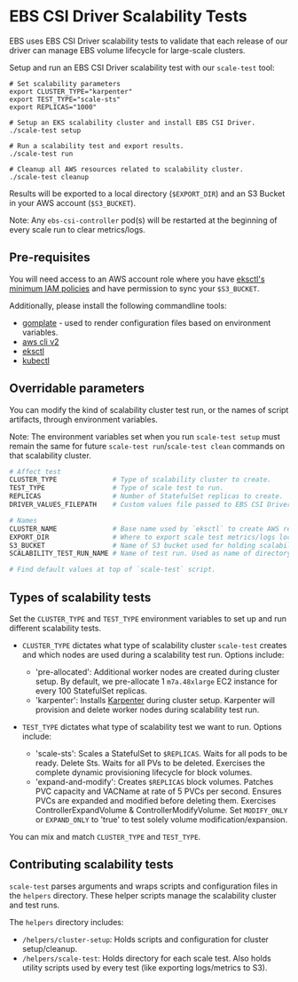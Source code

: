 # EBS CSI Driver Scalability Tests

EBS uses EBS CSI Driver scalability tests to validate that each release of our driver can manage EBS volume lifecycle for large-scale clusters. 

Setup and run an EBS CSI Driver scalability test with our `scale-test` tool:  

```shell
# Set scalability parameters
export CLUSTER_TYPE="karpenter"
export TEST_TYPE="scale-sts"
export REPLICAS="1000"

# Setup an EKS scalability cluster and install EBS CSI Driver. 
./scale-test setup

# Run a scalability test and export results.
./scale-test run

# Cleanup all AWS resources related to scalability cluster. 
./scale-test cleanup
```

Results will be exported to a local directory (`$EXPORT_DIR`) and an S3 Bucket in your AWS account (`$S3_BUCKET`).

Note: Any `ebs-csi-controller` pod(s) will be restarted at the beginning of every scale run to clear metrics/logs.  

## Pre-requisites

You will need access to an AWS account role where you have [eksctl's minimum IAM policies](https://eksctl.io/usage/minimum-iam-policies/) and have permission to sync your `$S3_BUCKET`. 

Additionally, please install the following commandline tools:
- [gomplate](https://github.com/hairyhenderson/gomplate) - used to render configuration files based on environment variables.
- [aws cli v2](https://docs.aws.amazon.com/cli/latest/userguide/getting-started-install.html)
- [eksctl](https://eksctl.io/installation/)
- [kubectl](https://kubernetes.io/docs/tasks/tools/#kubectl)

## Overridable parameters

You can modify the kind of scalability cluster test run, or the names of script artifacts, through environment variables.

Note: The environment variables set when you run `scale-test setup` must remain the same for future `scale-test run`/`scale-test clean` commands on that scalability cluster.  

```sh
# Affect test
CLUSTER_TYPE              # Type of scalability cluster to create.
TEST_TYPE                 # Type of scale test to run.
REPLICAS                  # Number of StatefulSet replicas to create.
DRIVER_VALUES_FILEPATH    # Custom values file passed to EBS CSI Driver Helm chart.

# Names
CLUSTER_NAME              # Base name used by `eksctl` to create AWS resources.
EXPORT_DIR                # Where to export scale test metrics/logs locally.
S3_BUCKET                 # Name of S3 bucket used for holding scalability run results.
SCALABILITY_TEST_RUN_NAME # Name of test run. Used as name of directory for adding run results in $S3_BUCKET.

# Find default values at top of `scale-test` script. 
```

## Types of scalability tests

Set the `CLUSTER_TYPE` and `TEST_TYPE` environment variables to set up and run different scalability tests. 

- `CLUSTER_TYPE` dictates what type of scalability cluster `scale-test` creates and which nodes are used during a scalability test run. Options include: 
  - 'pre-allocated': Additional worker nodes are created during cluster setup. By default, we pre-allocate 1 `m7a.48xlarge` EC2 instance for every 100 StatefulSet replicas.
  - 'karpenter': Installs [Karpenter](https://github.com/aws/karpenter-provider-aws) during cluster setup. Karpenter will provision and delete worker nodes during scalability test run.

- `TEST_TYPE` dictates what type of scalability test we want to run. Options include: 
  - 'scale-sts': Scales a StatefulSet to `$REPLICAS`. Waits for all pods to be ready. Delete Sts. Waits for all PVs to be deleted. Exercises the complete dynamic provisioning lifecycle for block volumes.
  - 'expand-and-modify': Creates `$REPLICAS` block volumes. Patches PVC capacity and VACName at rate of 5 PVCs per second. Ensures PVCs are expanded and modified before deleting them. Exercises ControllerExpandVolume & ControllerModifyVolume. Set `MODIFY_ONLY` or `EXPAND_ONLY` to 'true' to test solely volume modification/expansion.

You can mix and match `CLUSTER_TYPE` and `TEST_TYPE`.

## Contributing scalability tests

`scale-test` parses arguments and wraps scripts and configuration files in the `helpers` directory. These helper scripts manage the scalability cluster and test runs. 

The `helpers` directory includes:
- `/helpers/cluster-setup`: Holds scripts and configuration for cluster setup/cleanup.
- `/helpers/scale-test`: Holds directory for each scale test. Also holds utility scripts used by every test (like exporting logs/metrics to S3).

